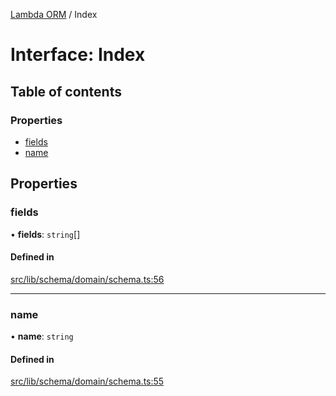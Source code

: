 [Lambda ORM](../README.md) / Index

# Interface: Index

## Table of contents

### Properties

- [fields](Index.md#fields)
- [name](Index.md#name)

## Properties

### fields

• **fields**: `string`[]

#### Defined in

[src/lib/schema/domain/schema.ts:56](https://github.com/lambda-orm/lambdaorm-base/blob/473ecbed7dff0b50ae919624e5cf00a9c4078eda/src/lib/schema/domain/schema.ts#L56)

___

### name

• **name**: `string`

#### Defined in

[src/lib/schema/domain/schema.ts:55](https://github.com/lambda-orm/lambdaorm-base/blob/473ecbed7dff0b50ae919624e5cf00a9c4078eda/src/lib/schema/domain/schema.ts#L55)
